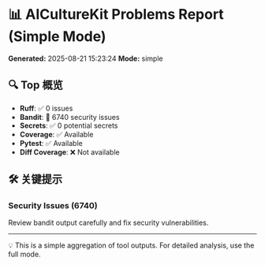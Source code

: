 # 📊 AICultureKit Problems Report (Simple Mode)

**Generated:** 2025-08-21 15:23:24
**Mode:** simple

## 🔍 Top 概览

- **Ruff**: ✅ 0 issues
- **Bandit**: 🚨 6740 security issues
- **Secrets**: ✅ 0 potential secrets
- **Coverage**: ✅ Available
- **Pytest**: ✅ Available
- **Diff Coverage**: ❌ Not available

## 🛠️ 关键提示

### Security Issues (6740)
Review bandit output carefully and fix security vulnerabilities.

---

💡 This is a simple aggregation of tool outputs. For detailed analysis, use the full mode.
